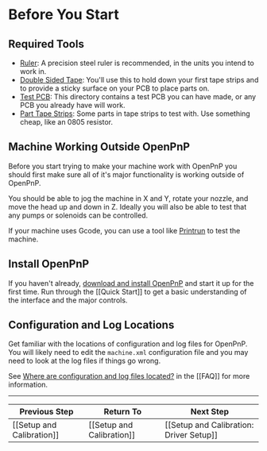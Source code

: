 # Before You Start

## Required Tools
* [Ruler](https://www.amazon.com/s/ref=nb_sb_noss?url=search-alias%3Daps&field-keywords=millimeter+steel+ruler): A precision steel ruler is recommended, in the units you intend to work in.
* [Double Sided Tape](https://www.amazon.com/gp/product/B0000DH8IT/ref=oh_aui_detailpage_o03_s00?ie=UTF8&psc=1): You'll use this to hold down your first tape strips and to provide a sticky surface on your PCB to place parts on.
* [Test PCB](https://github.com/openpnp/openpnp/tree/develop/samples/Demo%20Board): This directory contains a test PCB you can have made, or any PCB you already have will work.
* [Part Tape Strips](http://www.digikey.com/product-search/en/resistors/chip-resistor-surface-mount/65769?k=0805%20resistor%2010k): Some parts in tape strips to test with. Use something cheap, like an 0805 resistor.

## Machine Working Outside OpenPnP
Before you start trying to make your machine work with OpenPnP you should first make sure all of it's major functionality is working outside of OpenPnP.

You should be able to jog the machine in X and Y, rotate your nozzle, and move the head up and down in Z. Ideally you will also be able to test that any pumps or solenoids can be controlled.

If your machine uses Gcode, you can use a tool like [Printrun](https://github.com/kliment/Printrun) to test the machine.

## Install OpenPnP

If you haven't already, [download and install OpenPnP](http://openpnp.org/downloads) and start it up for the first time. Run through the [[Quick Start]] to get a basic understanding of the interface and the major controls.

## Configuration and Log Locations

Get familiar with the locations of configuration and log files for OpenPnP. You will likely need to edit the `machine.xml` configuration file and you may need to look at the log files if things go wrong.

See [Where are configuration and log files located?](https://github.com/openpnp/openpnp/wiki/FAQ#where-are-configuration-and-log-files-located) in the [[FAQ]] for more information.

***

| Previous Step                 | Return To                 | Next Step                                   |
| ------------------------- | ------------------------- | --------------------------------------- |
| [[Setup and Calibration]] | [[Setup and Calibration]] | [[Setup and Calibration: Driver Setup]] |